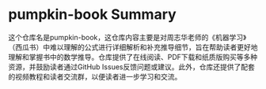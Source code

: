 # pumpkin-book Summary

这个仓库名是pumpkin-book，这仓库内容主要是对周志华老师的《机器学习》（西瓜书）中难以理解的公式进行详细解析和补充推导细节，旨在帮助读者更好地理解和掌握书中的数学推导。仓库提供了在线阅读、PDF下载和纸质版购买等多种资源，并鼓励读者通过GitHub Issues反馈问题或建议。此外，仓库还提供了配套的视频教程和读者交流群，以便读者进一步学习和交流。